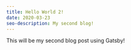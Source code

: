 ```yaml
---
title: Hello World 2!
date: 2020-03-23
seo-description: My second blog!
---
```


This will be my second blog post using Gatsby!
